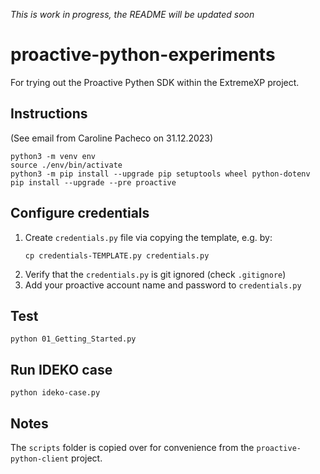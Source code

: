 _This is work in progress, the README will be updated soon_

# proactive-python-experiments
For trying out the Proactive Pythen SDK within the ExtremeXP project.

## Instructions
(See email from Caroline Pacheco on 31.12.2023)
```
python3 -m venv env
source ./env/bin/activate
python3 -m pip install --upgrade pip setuptools wheel python-dotenv
pip install --upgrade --pre proactive
```

## Configure credentials
1. Create `credentials.py` file via copying the template, e.g. by:
    ```
    cp credentials-TEMPLATE.py credentials.py
    ``` 
2. Verify that the `credentials.py` is git ignored (check `.gitignore`)
1. Add your proactive account name and password to `credentials.py`

## Test
```
python 01_Getting_Started.py
```

## Run IDEKO case
```
python ideko-case.py
```

## Notes
The `scripts` folder is copied over for convenience from the `proactive-python-client` project. 
